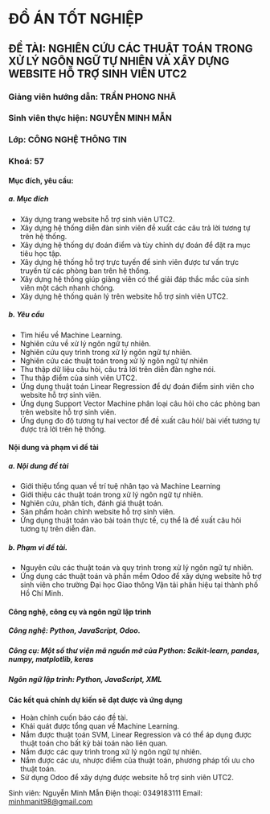 # ĐỒ ÁN TỐT NGHIỆP

## ĐỀ TÀI: NGHIÊN CỨU CÁC THUẬT TOÁN TRONG XỬ LÝ NGÔN NGỮ TỰ NHIÊN VÀ XÂY DỰNG WEBSITE HỖ TRỢ SINH VIÊN UTC2
### Giảng viên hướng dẫn:	TRẦN PHONG NHÃ
### Sinh viên thực hiện:		NGUYỄN MINH MẪN
### Lớp:	CÔNG NGHỆ THÔNG TIN
### Khoá:	57

#### Mục đích, yêu cầu:
##### a. Mục đích
-	Xây dựng trang website hỗ trợ sinh viên UTC2.
- Xây dựng hệ thống diễn đàn sinh viên đề xuất các câu trả lời tương tự trên hệ thống.
- Xây dựng hệ thống dự đoán điểm và tùy chỉnh dự đoán để đặt ra mục tiêu học tập.
-	Xây dựng hệ thống hỗ trợ trực tuyến để sinh viên được tư vấn trực truyến từ các phòng ban trên hệ thống.
-	Xây dựng hệ thống giúp giảng viên có thể giải đáp thắc mắc của sinh viên một cách nhanh chóng.
- Xây dựng hệ thống quản lý trên website hỗ trợ sinh viên UTC2.
##### b. Yêu cầu
-	Tìm hiểu về Machine Learning.
-	Nghiên cứu về xử lý ngôn ngữ tự nhiên.
-	Nghiên cứu quy trình trong xử lý ngôn ngữ tự nhiên.
-	Nghiên cứu các thuật toán trong xử lý ngôn ngữ tự nhiên
-	Thu thập dữ liệu câu hỏi, câu trả lời trên diễn đàn nghe nói.
-	Thu thập điểm của sinh viên UTC2.
-	Ứng dụng thuật toán Linear Regression để dự đoán điểm sinh viên cho website hỗ trợ sinh viên.
-	Ứng dụng Support Vector Machine phân loại câu hỏi cho các phòng ban trên website hỗ trợ sinh viên.
-	Ứng dụng đo độ tương tự hai vector để đề xuất câu hỏi/ bài viết tương tự được trả lời trên hệ thống.

#### Nội dung và phạm vi đề tài
##### a. Nội dung đề tài
-	Giới thiệu tổng quan về trí tuệ nhân tạo và Machine Learning
-	Giới thiệu các thuật toán trong xử lý ngôn ngữ tự nhiên.
-	Nghiên cứu, phân tích, đánh giá thuật toán.
-	Sản phẩm hoàn chỉnh website hỗ trợ sinh viên.
-	Ứng dụng thuật toán vào bài toán thực tế, cụ thể là đề xuất câu hỏi tương tự trên diễn đàn.

##### b. Phạm vi đề tài.
- Nguyên cứu các thuật toán và quy trình trong xử lý ngôn ngữ tự nhiên.
- Ứng dụng các thuật toán và phần mềm Odoo để xây dựng website hỗ trợ sinh viên cho trường Đại học Giao thông Vận tải phân hiệu tại thành phố Hồ Chí Minh.
#### Công nghệ, công cụ và ngôn ngữ lập trình
#####	Công nghệ: Python, JavaScript, Odoo.
##### Công cụ: Một số thư viện mã nguồn mở của Python: Scikit-learn, pandas, numpy, matplotlib, keras
##### Ngôn ngữ lập trình: Python, JavaScript, XML
####	Các kết quả chính dự kiến sẽ đạt được và ứng dụng
-	Hoàn chỉnh cuốn báo cáo đề tài.
-	Khái quát được tổng quan về Machine Learning.
-	Nắm được thuật toán SVM, Linear Regression và có thể áp dụng được thuật toán cho bất kỳ bài toán nào liên quan.
-	Nắm được các quy trình trong xử lý ngôn ngữ tự nhiên.
-	Nắm được các ưu, nhược điểm của thuật toán, phương pháp tối ưu cho thuật toán.
-	Sử dụng Odoo để xây dựng được website hỗ trợ sinh viên UTC2.


Sinh viên: Nguyễn Minh Mẫn
Điện thoại:  0349183111	
Email: minhmanit98@gmail.com

